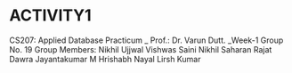 # ACTIVITY1
CS207: Applied  Database Practicum _ Prof.: Dr. Varun Dutt. _Week-1
Group No. 19
Group Members:
Nikhil Ujjwal
Vishwas Saini
Nikhil Saharan
Rajat Dawra
Jayantakumar M
Hrishabh Nayal
Lirsh Kumar
